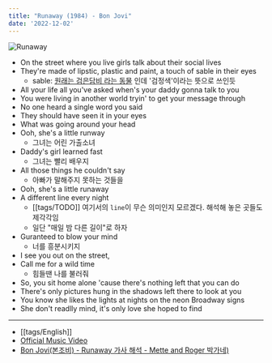 ```yaml
---
title: "Runaway (1984) - Bon Jovi"
date: '2022-12-02'
---
```

![Runaway](https://upload.wikimedia.org/wikipedia/en/9/9d/Bon_Jovi_Runaway.JPG)
- On the street where you live girls talk about their social lives
- They're made of lipstic, plastic and paint, a touch of sable in their eyes
	- sable: [원래는 검은담비 라는 동물](https://en.wikipedia.org/wiki/Sable) 인데 '검정색'이라는 뜻으로 쓰인듯
- All your life all you've asked when's your daddy gonna talk to you
- You were living in another world tryin' to get your message through
- No one heard a single word you said
- They should have seen it in your eyes
- What was going around your head
- Ooh, she's a little runway
	- 그녀는 어린 가출소녀
- Daddy's girl learned fast
	- 그녀는 빨리 배우지
- All those things he couldn't say
	- 아빠가 말해주지 못하는 것들을
- Ooh, she's a little runaway
- A different line every night
	- [[tags/TODO]] 여기서의 `line`이 무슨 의미인지 모르겠다. 해석해 놓은 곳들도 제각각임
	- 일단 "매일 밤 다른 길이"로 하자
- Guranteed to blow your mind
	- 너를 흥분시키지
- I see you out on the street,
- Call me for a wild time
	- 힘들땐 나를 불러줘
- So, you sit home alone 'cause there's nothing left that you can do
- There's only pictures hung in the shadows left there to look at you
- You know she likes the lights at nights on the neon Broadway signs
- She don't readlly mind, it's only love she hoped to find
---
- [[tags/English]]
- [Official Music Video](https://youtu.be/s86K-p089R8)
- [Bon Jovi(본조비) - Runaway 가사 해석 - Mette and Roger 박가네)](https://blog.naver.com/qkrshrgud/220771423786)